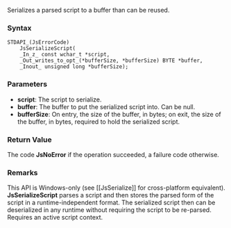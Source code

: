 Serializes a parsed script to a buffer than can be reused. 
### Syntax 
```
STDAPI_(JsErrorCode)
    JsSerializeScript(
    _In_z_ const wchar_t *script,
    _Out_writes_to_opt_(*bufferSize, *bufferSize) BYTE *buffer,
    _Inout_ unsigned long *bufferSize);
```
### Parameters 
* __script__: The script to serialize.
* __buffer__: The buffer to put the serialized script into. Can be null.
* __bufferSize__:  On entry, the size of the buffer, in bytes; on exit, the size of the buffer, in bytes, required to hold the serialized script.

### Return Value 
The code **JsNoError** if the operation succeeded, a failure code otherwise.

### Remarks 
This API is Windows-only (see [[JsSerialize]] for cross-platform equivalent).
**JsSerializeScript** parses a script and then stores the parsed form of the script in a
runtime-independent format. The serialized script then can be deserialized in any
runtime without requiring the script to be re-parsed.
Requires an active script context.
